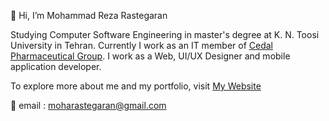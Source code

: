 👋 Hi, I’m Mohammad Reza Rastegaran

Studying Computer Software Engineering in master's degree at K. N. Toosi University in Tehran.
Currently I work as an IT member of [Cedal Pharmaceutical Group](https://cedalco.com).
I work as a Web, UI/UX Designer and mobile application developer.

To explore more about me and my portfolio, visit [My Website](https://mohammadrezarastegaran.ir)

:email: email : moharastegaran@gmail.com

<!---
moharastegaran/moharastegaran is a ✨ special ✨ repository because its `README.md` (this file) appears on your GitHub profile.
You can click the Preview link to take a look at your changes.
--->
